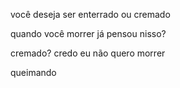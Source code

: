 você deseja ser enterrado ou cremado

quando você morrer já pensou nisso?

cremado? credo eu não quero morrer 

queimando
